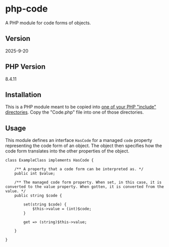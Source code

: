 # php-code
A PHP module for code forms of objects.

## Version
2025-9-20

## PHP Version
8.4.11

## Installation
This is a PHP module meant to be copied into [one of your PHP "include" directories](https://www.php.net/manual/en/ini.core.php#ini.include-path). Copy the "Code.php" file into one of those directories.

## Usage
This module defines an interface `HasCode` for a managed `code` property representing the code form of an object. The object then specifies how the code form translates into the other properties of the object.

    class ExampleClass implements HasCode {
        
        /** A property that a code form can be interpreted as. */
        public int $value;
        
        /** The managed code form property. When set, in this case, it is converted to the value property. When gotten, it is converted from the value. */
        public string $code {
            
            set(string $code) {   
                $this->value = (int)$code;
            }
            
            get => (string)$this->value;
            
        }
        
    }
